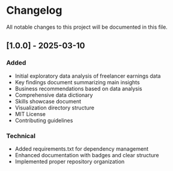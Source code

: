 # Changelog

All notable changes to this project will be documented in this file.

## [1.0.0] - 2025-03-10

### Added
- Initial exploratory data analysis of freelancer earnings data
- Key findings document summarizing main insights
- Business recommendations based on data analysis
- Comprehensive data dictionary
- Skills showcase document
- Visualization directory structure
- MIT License
- Contributing guidelines

### Technical
- Added requirements.txt for dependency management
- Enhanced documentation with badges and clear structure
- Implemented proper repository organization